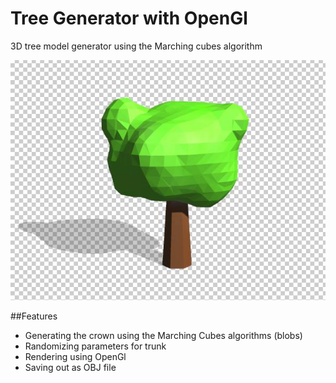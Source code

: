 # Tree Generator with OpenGl
3D tree model generator using the Marching cubes algorithm

![Tree model](images/colored_model.png?raw=true "Tree model")


##Features
* Generating the crown using the Marching Cubes algorithms (blobs)
* Randomizing parameters for trunk
* Rendering using OpenGl
* Saving out as OBJ file

